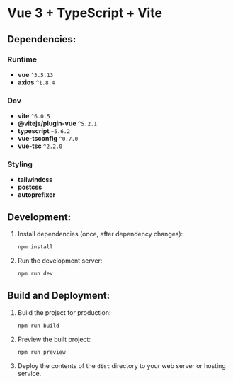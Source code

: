 # Vue 3 + TypeScript + Vite

## Dependencies:

### Runtime
- **vue** `^3.5.13`
- **axios** `^1.8.4`

### Dev
- **vite** `^6.0.5`
- **@vitejs/plugin-vue** `^5.2.1`
- **typescript** `~5.6.2`
- **vue-tsconfig** `^0.7.0`
- **vue-tsc** `^2.2.0`

### Styling
- **tailwindcss**
- **postcss**
- **autoprefixer**

## Development:
1. Install dependencies (once, after dependency changes):
    ```sh
    npm install
    ```
2. Run the development server:
    ```sh
    npm run dev
    ```

## Build and Deployment:
1. Build the project for production:
    ```sh
    npm run build
    ```
2. Preview the built project:
    ```sh
    npm run preview
    ```
3. Deploy the contents of the `dist` directory to your web server or hosting service.
